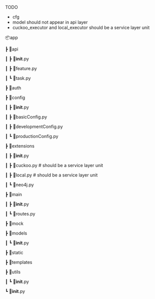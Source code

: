 TODO
- cfg
- model should not appear in api layer
- cuckoo_executor and local_executor should be a service layer unit


📦app

 ┣ 📂api

 ┃ ┣ 📜__init__.py

 ┃ ┣ 📜feature.py

 ┃ ┗ 📜task.py

 ┣ 📂auth

 ┣ 📂config

 ┃ ┣ 📜__init__.py

 ┃ ┣ 📜basicConfig.py

 ┃ ┣ 📜developmentConfig.py

 ┃ ┗ 📜productionConfig.py

 ┣ 📂extensions

 ┃ ┣ 📜__init__.py

 ┃ ┣ 📜cuckoo.py # should be a service layer unit

 ┃ ┣ 📜local.py # should be a service layer unit

 ┃ ┗ 📜neo4j.py

 ┣ 📂main

 ┃ ┣ 📜__init__.py

 ┃ ┗ 📜routes.py

 ┣ 📂mock

 ┣ 📂models

 ┃ ┗ 📜__init__.py

 ┣ 📂static

 ┣ 📂templates

 ┣ 📂utils
 
 ┃ ┗ 📜__init__.py

 ┗ 📜__init__.py
